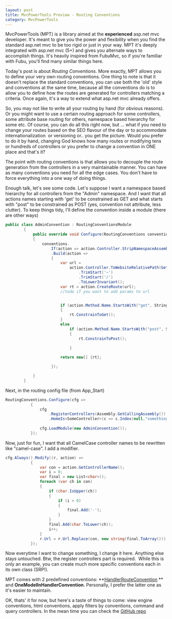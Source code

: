 ```yaml
---
layout: post
title: MvcPowerTools Preview - Routing Conventions
category: MvcPowerTools
---
```


MvcPowerTools (MPT) is a library aimed at the **experienced** asp.net mvc developer. It's meant to give you the power and flexibility when you find the standard asp.net mvc to be too rigid or just in your way. MPT it's deeply integrated with asp.net mvc (5+) and gives you alternate ways to accomplish things. It's heavily inspired from FubuMvc, so if you're familiar with Fubu, you'll find many similar things here.

 Today's post is about _Routing Conventions_. More exactly, MPT allows you to define your very own routing conventions. One thing to note is that it doesn't replace the standard conventions, you can use both the 'old' style and conventions at the same time, because all the conventions do is to allow you to define how the routes are generated for controllers matching a criteria. Once again, it's a way to extend what asp.net mvc already offers.

 So, you may not like to write all your routing by hand (for obvious reasons). Or you might want to use a certain routing approach for some controllers, some attribute base routing for others, namespace based hierarchy for some etc. Of course, you can do all this right now, but ... what if you need to change your routes based on the SEO flavour of the day or to accommodate internationalization  or versioning or.. you get the picture. Would you prefer to do it by hand, changing God knows how many routes or modifying tens or hundreds of controllers or you prefer to change a convention in ONE place and that's it?

 The point with routing conventions is that allows you to decouple the route generation from the controllers in a very maintainable manner. You can have as many conventions you need for all the edge cases. You don't have to force everything into a one way of doing things.

 Enough talk, let's see some code. Let's suppose I want a namespace based hierarchy for all controllers from the "Admin" namespace. And I want that all actions names starting with 'get' to be constrained as GET and what starts with "post" to be constrained as POST (yes, convention not attribute, less clutter). To keep things tidy, I'll define the convention inside a module (there are other ways)

  
```csharp
public class AdminConvention : RoutingConventionsModule
        {
            public override void Configure(RoutingConventions conventions)
            {
                conventions.
                    If(action => action.Controller.StripNamespaceAssemblyName().StartsWith("Admin"))
                    .Build(action =>
                    {
                        var url =
                            action.Controller.ToWebsiteRelativePath(GetType().Assembly)
                                .TrimStart('~')
                                .TrimStart('/')
                                .ToLowerInvariant();
                        var rt = action.CreateRoute(url);
                        //todo if you want to add params to url


                        if (action.Method.Name.StartsWith("get", StringComparison.OrdinalIgnoreCase))
                        {
                            rt.ConstrainToGet();
                        }
                        else
                            if (action.Method.Name.StartsWith("post", StringComparison.OrdinalIgnoreCase))
                            {
                                rt.ConstrainToPost();

                            }
                                                       
                        return new[] {rt};

                    });

            }
        }
```
  Next, in the routing config file (from App_Start)

  
```csharp
RoutingConventions.Configure(cfg =>
           {
               cfg
                   .RegisterControllers(Assembly.GetCallingAssembly())
                   .HomeIs<SomeController>(c => c.Index(null,"something"));
               
               cfg.LoadModule(new AdminConvention());
           });
```
  Now, just for fun, I want that all CamelCase controller names to be rewritten like "camel-case". I add a modifier.

  
```csharp
cfg.Always().Modify((r, action) =>
		   {
			   var con = action.GetControllerName();
			   var i = 0;
			   var final = new List<char>();
			   foreach (var ch in con)
			   {
				   if (char.IsUpper(ch))
				   {
					   if (i > 0)
					   {
						   final.Add('-');
					   }
				   }
				   final.Add(char.ToLower(ch));
				   i++;
			   }
			   r.Url = r.Url.Replace(con, new string(final.ToArray()));
		   });
```
  Now everytime I want to change something, I change it here. Anything else stays untouched. Btw, the register controllers part is required.  While this is only an example, you can create much more specific conventions each in its own class (SRP!).

 MPT comes with 2 predefined conventions: **[HandlerRouteConvention](http://lostechies.com/josharnold/2011/07/26/handlers-a-useful-fubumvc-convention/) ** and **OneModelInHandlerConvention**. Personally, I prefer the latter one as it's easier to maintain.

 OK, thats' it for now, but here's a taste of things to come: view engine conventions, html conventions, apply filters by conventions, command and query controllers. In the mean time you can check the [GitHub repo](https://github.com/sapiens/MvcPowerTools)



